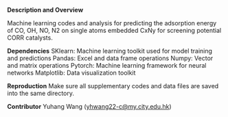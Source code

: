 **Description and Overview**

Machine learning codes and analysis for predicting the adsorption energy of CO, OH, NO, N2 on single atoms embedded CxNy
for screening potential CORR catalysts. 

**Dependencies**
SKlearn: Machine learning toolkit used for model training and predictions
Pandas: Excel and data frame operations
Numpy: Vector and matrix operations
Pytorch: Machine learning framework for neural networks
Matplotlib: Data visualization toolkit

**Reproduction**
Make sure all supplementary codes and data files are saved into the same directory.

**Contributor**
Yuhang Wang (yhwang22-c@my.city.edu.hk)

